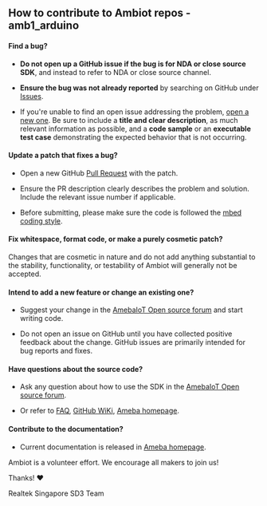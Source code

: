 ## How to contribute to Ambiot repos - amb1_arduino

#### **Find a bug?**

* **Do not open up a GitHub issue if the bug is for NDA or close source SDK**, and instead to refer to NDA or close source channel.

* **Ensure the bug was not already reported** by searching on GitHub under [Issues](https://github.com/ambiot/amb1_arduino/issues).

* If you're unable to find an open issue addressing the problem, [open a new one](https://github.com/ambiot/amb1_arduino/issues/new). Be sure to include a **title and clear description**, as much relevant information as possible, and a **code sample** or an **executable test case** demonstrating the expected behavior that is not occurring.

#### **Update a patch that fixes a bug?**

* Open a new GitHub [Pull Request](https://github.com/ambiot/amb1_arduino/pulls) with the patch. 

* Ensure the PR description clearly describes the problem and solution. Include the relevant issue number if applicable.

* Before submitting, please make sure the code is followed the [mbed coding style](https://os.mbed.com/docs/mbed-os/v6.16/contributing/style.html#coding-style).

#### **Fix whitespace, format code, or make a purely cosmetic patch?**

Changes that are cosmetic in nature and do not add anything substantial to the stability, functionality, or testability of Ambiot will generally not be accepted.

#### **Intend to add a new feature or change an existing one?**

* Suggest your change in the [AmebaIoT Open source forum](https://forum.amebaiot.com/) and start writing code.

* Do not open an issue on GitHub until you have collected positive feedback about the change. GitHub issues are primarily intended for bug reports and fixes.

#### **Have questions about the source code?**

* Ask any question about how to use the SDK in the [AmebaIoT Open source forum](https://forum.amebaiot.com/).

* Or refer to [FAQ](https://forum.amebaiot.com/c/faq/48), [GitHub WiKi](https://github.com/ambiot/amb1_arduino/wiki), [Ameba homepage](https://www.amebaiot.com/en/ameba-arduino-summary/).

#### **Contribute to the documentation?**

* Current documentation is released in [Ameba homepage](https://www.amebaiot.com/en/ameba-arduino-summary/).

Ambiot is a volunteer effort. We encourage all makers to join us!

Thanks! :heart:

Realtek Singapore SD3 Team
